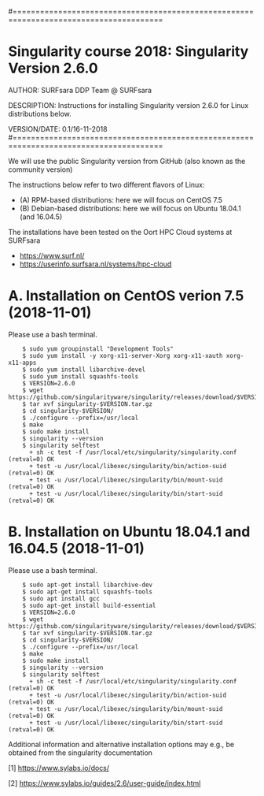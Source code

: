 #=======================================================================================
# Singularity course 2018: Singularity Version 2.6.0

AUTHOR: SURFsara DDP Team @ SURFsara

DESCRIPTION: Instructions for installing Singularity version 2.6.0 for Linux distributions below.

VERSION/DATE: 0.1/16-11-2018
#=======================================================================================
    
  
  
We will use the public Singularity version from GitHub (also known as the community version)

The instructions below refer to two different flavors of Linux: 
- (A) RPM-based distributions: here we will focus on CentOS 7.5
- (B) Debian-based distributions: here we will focus on Ubuntu 18.04.1 (and 16.04.5)

The installations have been tested on the Oort HPC Cloud systems at SURFsara
- https://www.surf.nl/
- https://userinfo.surfsara.nl/systems/hpc-cloud
  
  
# **A. Installation on CentOS verion 7.5 (2018-11-01)**

Please use a bash terminal.

        $ sudo yum groupinstall "Development Tools"
        $ sudo yum install -y xorg-x11-server-Xorg xorg-x11-xauth xorg-x11-apps
        $ sudo yum install libarchive-devel
        $ sudo yum install squashfs-tools
        $ VERSION=2.6.0
        $ wget https://github.com/singularityware/singularity/releases/download/$VERSION/singularity-$VERSION.tar.gz
        $ tar xvf singularity-$VERSION.tar.gz
        $ cd singularity-$VERSION/
        $ ./configure --prefix=/usr/local
        $ make
        $ sudo make install
        $ singularity --version
        $ singularity selftest
          + sh -c test -f /usr/local/etc/singularity/singularity.conf                           (retval=0) OK
          + test -u /usr/local/libexec/singularity/bin/action-suid                              (retval=0) OK
          + test -u /usr/local/libexec/singularity/bin/mount-suid                               (retval=0) OK
          + test -u /usr/local/libexec/singularity/bin/start-suid                               (retval=0) OK
          
  
  
  
# **B. Installation on Ubuntu 18.04.1 and 16.04.5 (2018-11-01)** 

Please use a bash terminal.

        $ sudo apt-get install libarchive-dev
        $ sudo apt-get install squashfs-tools
        $ sudo apt install gcc
        $ sudo apt-get install build-essential
        $ VERSION=2.6.0
        $ wget https://github.com/singularityware/singularity/releases/download/$VERSION/singularity-$VERSION.tar.gz
        $ tar xvf singularity-$VERSION.tar.gz
        $ cd singularity-$VERSION/
        $ ./configure --prefix=/usr/local
        $ make
        $ sudo make install
        $ singularity --version
        $ singularity selftest
          + sh -c test -f /usr/local/etc/singularity/singularity.conf                           (retval=0) OK
          + test -u /usr/local/libexec/singularity/bin/action-suid                              (retval=0) OK
          + test -u /usr/local/libexec/singularity/bin/mount-suid                               (retval=0) OK
          + test -u /usr/local/libexec/singularity/bin/start-suid                               (retval=0) OK
  
  


Additional information and alternative installation options may e.g., be obtained from the singularity documentation 

[1] https://www.sylabs.io/docs/

[2] https://www.sylabs.io/guides/2.6/user-guide/index.html
